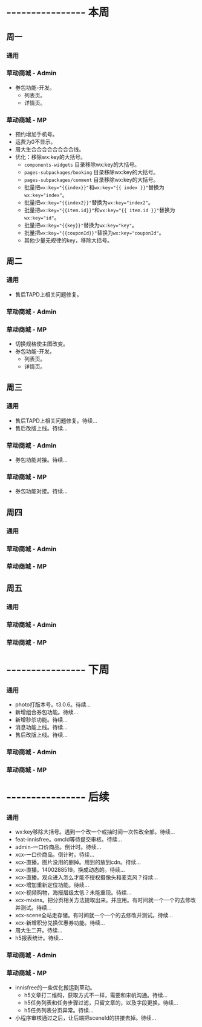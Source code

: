 # ---------------- 本周

## 周一
### 通用
### 草动商城 - Admin
* 券包功能-开发。
  - 列表页。
  - 详情页。
### 草动商城 - MP
* 预约增加手机号。
* 运费为0不显示。
* 周大生合合合合合合合合线。
* 优化：移除wx:key的大括号。
  - `components-widgets` 目录移除wx:key的大括号。
  - `pages-subpackages/booking` 目录移除wx:key的大括号。
  - `pages-subpackages/comment` 目录移除wx:key的大括号。
  - 批量把`wx:key="{{index}}"`和`wx:key="{{ index }}"`替换为`wx:key="index"`。
  - 批量把`wx:key="{{index2}}"`替换为`wx:key="index2"`。
  - 批量把`wx:key="{{item.id}}"`和`wx:key="{{ item.id }}"`替换为`wx:key="id"`。
  - 批量把`wx:key="{{key}}"`替换为`wx:key="key"`。
  - 批量把`wx:key="{{couponId}}"`替换为`wx:key="couponId"`。
  - 其他少量无规律的key，移除大括号。

## 周二
### 通用
* 售后TAPD上相关问题修复。
### 草动商城 - Admin
### 草动商城 - MP
* 切换规格使主图改变。
* 券包功能-开发。
  - 列表页。
  - 详情页。

## 周三
### 通用
* 售后TAPD上相关问题修复。待续...
* 售后改版上线。待续...
### 草动商城 - Admin
* 券包功能对接。待续...
### 草动商城 - MP
* 券包功能对接。待续...

## 周四
### 通用
### 草动商城 - Admin
### 草动商城 - MP

## 周五
### 通用
### 草动商城 - Admin
### 草动商城 - MP

# ---------------- 下周
### 通用
* photo打版本号。t3.0.6。待续...
* 新增组合券包功能。待续...
* 新增秒杀功能。待续...
* 消息功能上线。待续...
* 售后改版上线。待续...
### 草动商城 - Admin
### 草动商城 - MP

# ---------------- 后续
### 通用
* wx:key移除大括号。遇到一个改一个或抽时间一次性改全部。待续...
* feat-innisfree。omcId等待提交审核。待续...
* admin-一口价商品。倒计时。待续...
* xcx-一口价商品。倒计时。待续...
* xcx-直播。图片没用的删掉。用到的放到cdn。待续...
* xcx-直播。1400288519。换成动态的。待续...
* xcx-直播。观众进入怎么才能不授权摄像头和麦克风？待续...
* xcx-增加重新定位功能。待续...
* xcx-视频购物，海报层级太低？未能重现。待续...
* xcx-mixins。把分页相关方法提取出来。并应用。有时间就一个一个的去修改并测试。待续...
* xcx-scene全站走存储。有时间就一个一个的去修改并测试。待续...
* xcx-新增积分兑换优惠券功能。待续...
* 周大生二开。待续...
* h5报表统计。待续...
### 草动商城 - Admin
### 草动商城 - MP
* innisfree的一些优化搬运到草动。
  - h5文章打二维码，获取方式不一样，需要和宋帆沟通。待续...
  - h5任务列表和任务步骤过滤，只留文章的，以及字段更换。待续...
  - h5任务列表分页异常。待续...
* 小程序审核通过之后，让后端把sceneId的拼接去掉。待续...
